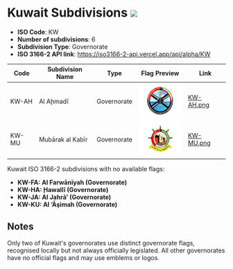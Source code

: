 # Kuwait Subdivisions ![](https://flagcdn.com/h40/kw.png)

- **ISO Code**: KW
- **Number of subdivisions**: 6
- **Subdivision Type**: Governorate
- **ISO 3166-2 API link**: https://iso3166-2-api.vercel.app/api/alpha/KW

| Code  | Subdivision Name         | Type | Flag Preview | Link |
|-------|--------------------------|--------------| -------------- |----------|
| KW-AH | Al Aḩmadī | Governorate | <img src='https://raw.githubusercontent.com/amckenna41/iso3166-flags/main/iso3166-2-flags/KW/KW-AH.png' height='80'> | [KW-AH.png](https://raw.githubusercontent.com/amckenna41/iso3166-flags/main/iso3166-2-flags/KW/KW-AH.png) |
| KW-MU | Mubārak al Kabīr | Governorate | <img src='https://raw.githubusercontent.com/amckenna41/iso3166-flags/main/iso3166-2-flags/KW/KW-MU.png' height='80'> | [KW-MU.png](https://raw.githubusercontent.com/amckenna41/iso3166-flags/main/iso3166-2-flags/KW/KW-MU.png) |

Kuwait ISO 3166-2 subdivisions with no available flags:

* **KW-FA: Al Farwānīyah (Governorate)**
* **KW-HA: Ḩawallī (Governorate)**
* **KW-JA: Al Jahrā’ (Governorate)**
* **KW-KU: Al ‘Āşimah (Governorate)**

## Notes
Only two of Kuwait's governorates use distinct governorate flags, recognised locally but not always officially legislated. All other governorates have no official flags and may use emblems or logos.